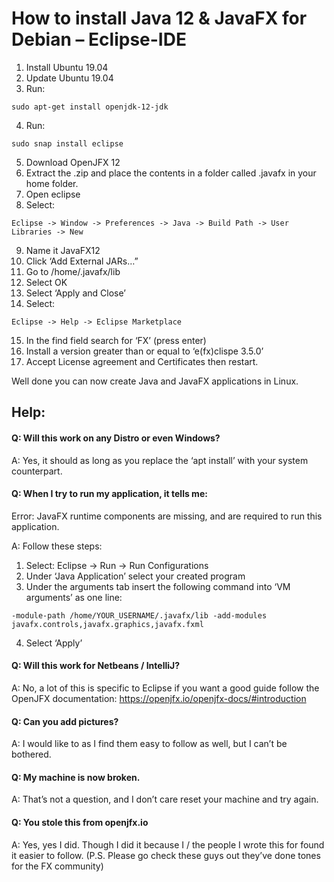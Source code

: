 # How to install Java 12 & JavaFX for Debian – Eclipse-IDE
1.	Install Ubuntu 19.04
2.	Update Ubuntu 19.04
3.	Run: 
```
sudo apt-get install openjdk-12-jdk
```
4.	Run:
```
sudo snap install eclipse
```
5.	Download OpenJFX 12
6.	Extract the .zip and place the contents in a folder called .javafx in your home folder.
7.	Open eclipse
8.	Select: 
```
Eclipse -> Window -> Preferences -> Java -> Build Path -> User Libraries -> New
```
9.	Name it JavaFX12
10.	Click ‘Add External JARs…”
11.	Go to /home/.javafx/lib
12.	Select OK
13.	Select ‘Apply and Close’
14.	Select: 
```
Eclipse -> Help -> Eclipse Marketplace
```
15.	In the find field search for ‘FX’ (press enter)
16.	Install a version greater than or equal to ‘e(fx)clispe 3.5.0’
17.	Accept License agreement and Certificates then restart.

Well done you can now create Java and JavaFX applications in Linux.

## Help:
#### Q: Will this work on any Distro or even Windows?

A: Yes, it should as long as you replace the ‘apt install’ with your system counterpart.


#### Q: When I try to run my application, it tells me:

Error: JavaFX runtime components are missing, and are required to run this application.

A: Follow these steps:
1.	Select: Eclipse -> Run -> Run Configurations
2.	Under ‘Java Application’ select your created program
3.	Under the arguments tab insert the following command into ‘VM arguments’ as one line:
```
-module-path /home/YOUR_USERNAME/.javafx/lib -add-modules javafx.controls,javafx.graphics,javafx.fxml
```
4.	Select ‘Apply’


#### Q: Will this work for Netbeans / IntelliJ?

A: No, a lot of this is specific to Eclipse if you want a good guide follow the OpenJFX documentation: 
https://openjfx.io/openjfx-docs/#introduction


#### Q: Can you add pictures?

A: I would like to as I find them easy to follow as well, but I can’t be bothered.


#### Q: My machine is now broken.

A: That’s not a question, and I don’t care reset your machine and try again.


#### Q: You stole this from openjfx.io 

A: Yes, yes I did. Though I did it because I / the people I wrote this for found it easier to follow.
(P.S. Please go check these guys out they’ve done tones for the FX community)

